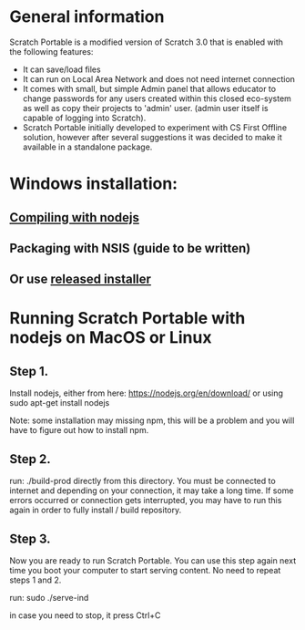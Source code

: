 # General information

Scratch Portable is a modified version of Scratch 3.0 that is enabled with the following features:
* It can save/load files
* It can run on Local Area Network and does not need internet connection
* It comes with small, but simple Admin panel that allows educator to change passwords for any users created within this 
closed eco-system as well as copy their projects to 'admin' user. (admin user itself is capable of logging into Scratch).
* Scratch Portable initially developed to experiment with CS First Offline solution, however after several suggestions it 
was decided to make it available in a standalone package.

# Windows installation:

## [Compiling with nodejs](win/README.md)
## Packaging with NSIS (guide to be written)
## Or use [released installer](https://github.com/kotl/scratch-portable/releases)

# Running Scratch Portable with nodejs on MacOS or Linux

## Step 1.

  Install nodejs, either from here: https://nodejs.org/en/download/
  or using sudo apt-get install nodejs
 
  Note: some installation may missing npm, this will be a problem and you
  will have to figure out how to install npm.

## Step 2.

  run:
  ./build-prod
  directly from this directory. You must be connected to internet
  and depending on your connection, it may take a long time. 
  If some errors occurred or connection gets interrupted, you may have to run
  this again in order to fully install / build repository.

## Step 3.

  Now you are ready to run Scratch Portable. You can use this step again next
  time you boot your computer to start serving content. No need to repeat steps 1 and 2.
  
  run:
  sudo ./serve-ind

  in case you need to stop, it press Ctrl+C

